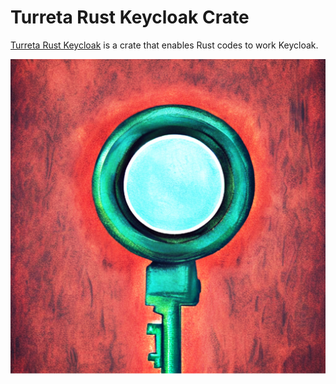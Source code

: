 # Turreta Rust Keycloak Crate 
[Turreta Rust Keycloak](https://github.com/turretadotcom/turreta-rust-keycloak) is a crate that enables Rust codes to work Keycloak.



![Turreta Rust Keycloak Crate](turreta-rust-keycloak-logo.jpg "Turreta Rust Keycloak logo")

